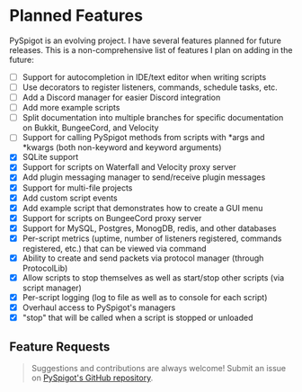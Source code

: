 # Planned Features

PySpigot is an evolving project. I have several features planned for future releases. This is a non-comprehensive list of features I plan on adding in the future:

- [ ] Support for autocompletion in IDE/text editor when writing scripts
- [ ] Use decorators to register listeners, commands, schedule tasks, etc.
- [ ] Add a Discord manager for easier Discord integration
- [ ] Add more example scripts
- [ ] Split documentation into multiple branches for specific documentation on Bukkit, BungeeCord, and Velocity
- [ ] Support for calling PySpigot methods from scripts with \*args and \*kwargs (both non-keyword and keyword arguments)
- [x] SQLite support
- [x] Support for scripts on Waterfall and Velocity proxy server
- [x] Add plugin messaging manager to send/receive plugin messages
- [x] Support for multi-file projects
- [x] Add custom script events
- [x] Add example script that demonstrates how to create a GUI menu
- [x] Support for scripts on BungeeCord proxy server
- [x] Support for MySQL, Postgres, MonogDB, redis, and other databases
- [x] Per-script metrics (uptime, number of listeners registered, commands registered, etc.) that can be viewed via command
- [x] Ability to create and send packets via protocol manager (through ProtocolLib)
- [x] Allow scripts to stop themselves as well as start/stop other scripts (via script manager)
- [x] Per-script logging (log to file as well as to console for each script)
- [x] Overhaul access to PySpigot's managers
- [x] "stop" that will be called when a script is stopped or unloaded

## Feature Requests

> Suggestions and contributions are always welcome! Submit an issue on [PySpigot's GitHub repository](https://github.com/magicmq/PySpigot/issues).